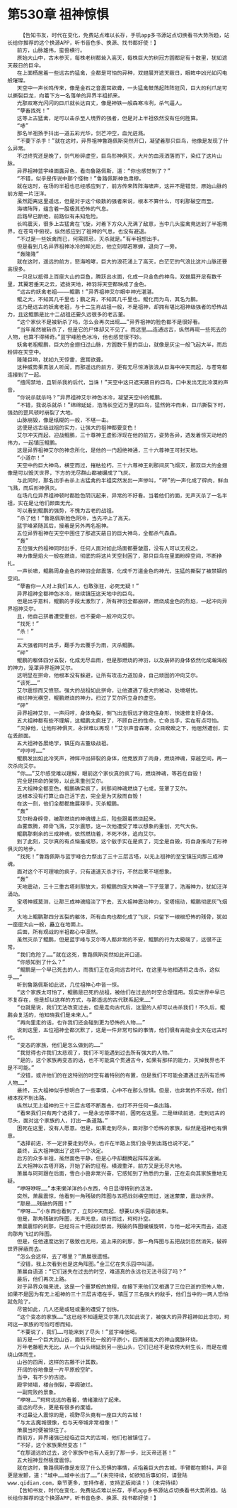 # 第530章 祖神惊惧
        【告知书友，时代在变化，免费站点难以长存，手机app多书源站点切换看书大势所趋，站长给你推荐的这个换源APP，听书音色多、换源、找书都好使！】
       前方，山脉雄伟，蛮兽横行。
       原始大山中，古木参天，每株老树都耸入高天，每株巨大的树冠方圆都足有十数里，犹如遮天蔽日的巨伞。
       在上面栖居着一些远古的猛禽，全都是可怕的异种，双翅展开遮天蔽日，眼眸中凶光如闪电般璀璨。
       天空中一声长鸣传来，像是金石之音震耳欲聋，一头猛禽鼓荡起阵阵狂风，巨大的利爪足可以撕裂巨龙，向着下方一名落单的异界半祖抓来。
       光那双寒光闪闪的巨爪就长达百丈，像是神铁一般森寒冷冽，杀气逼人。
       “孽畜找死！”
       这等上古猛禽，足可以击杀至人境界的强者，但是对上半祖依然没有任何胜算。
       “哧”
       那名半祖扬手抖出一道五彩光华，剑芒冲空，血光迸溅。
       “不要下杀手！”就在这时，异界祖神鲁路佩斯突然开口，凝望着那只巨鸟，他像是发现了什么异常。
       不过终究还是晚了，剑气粉碎虚空，巨鸟形神俱灭，大片的血液洒落而下，染红了这片山脉。
       异界祖神蓝宇峰面露异色，看向鲁路佩斯，道：“你也感觉到了？”
       “不错，似乎是传说中那个怪物！”鲁路佩斯神色肃穆。
       就在这时，在场的半祖也已经感应到了，前方传来阵阵海啸声，这并不是错觉，原始山脉的前方是一片汪洋。
       虽然距离这里遥远，但是对于这个级数的强者来说，根本不算什么，可刹那破空而至。
       海啸阵阵，蕴含着一股极其恐怖的气息。
       后路早已断绝，前路似有未知危险。
       长鸣震天，很多上古猛禽在飞旋，对着下方众人充满了敌意，当中几头蛮禽竟达到了半祖境界，在苍穹中俯视，纵然感应到了祖神的气息，也没有避退。
       “不过是一些妖禽而已，何需顾忌，灭杀就是。”有半祖想出手。
       但是看到几名异界祖神冰冷的眸光后，他立刻噤若寒蝉，退向了一旁。
       “轰隆隆”
       就在这时，遥远的前方，怒海咆哮，巨大的浪花涌上了高天，白茫茫的气浪比这片山脉还要高很多。
       一只足以抵得上百座大山的巨鱼，腾跃出水面，化成一只金色的神鸟，双翅展开足有数千里，其翼若垂天之云，遮拢天地，神羽将天空都映成了金色。
       “远古的妖禽老祖————鲲鹏！”异界祖神艾尔眼中神光湛湛。
       鲲之大，不知其几千里也；鹏之背，不知其几千里也。鲲化而为鸟，其名为鹏。
       这乃是远古的妖禽老祖，与十二生肖战祖一般，不是祖神，却拥有堪比祖神级强者的恐怖战力，且这鲲鹏是比十二战祖还要久远很多的老古董。
       “这个家伙不是被斩杀了吗，怎么会再次出现……”异界祖神的脸色都不是很好看。
       “当年虽然被斩杀了，但是它的尸体却又不见了。而这里……连通远古，纵然再现一些死去的人物，也算不得稀奇。”蓝宇峰脸色冰冷，他也感觉很不妙。
       妖禽老祖鲲鹏，巨大的金翅扫过山脉，方圆数千里的巨山，就像是灰尘一般飞起大半，而后粉碎在天空中。
       隆隆巨响，犹如九天惊雷，震耳欲聋。
       这种威势果真骇人听闻，而那遥远的前方，更有无尽惊涛骇浪从巨海中冲天而起，与苍穹都连接到了一起。
       “擅闯禁地，且斩杀我的后代，当诛！”天空中这只遮天蔽日的巨鸟，口中发出无比冷漠的声音。
       “你说杀就杀吗？”异界祖神艾尔神色冰冷，凝望天空中的鲲鹏。
       “不错，我说杀就杀！”绵绵延延，浩荡长空近万里的巨鸟，猛然俯冲而来，巨爪撕裂下时，强劲的罡风顿时崩裂了大地。
       山脉崩毁，像是纸糊的一般，不堪一击。
       这便是远古级战祖的实力，让强大的祖神都要变色！
       艾尔冲天而起，迎战鲲鹏，三十尊神王虚影浮现在他的前方，姿势各异，透发着惊天动地的伟力，一起镇压鲲鹏。
       这是异界祖神艾尔的神念所化，是他的一门超绝神通，三十六尊神王可封天地。
       “小道尔！”
       天空中的巨大神鸟，横空而过，摧枯拉朽，三十六尊神王刹那间灰飞烟灭，那双巨大的金翅像是可以毁灭世界，下方的无尽群山都被碾成了飞灰。
       与此同时，那名出手击杀上古猛禽的半祖突然发出一声惨叫，“砰”的一声化成了碎肉，鲜血飞溅，而后形神俱灭。
       在场几位异界祖神顿时都脸色阴沉起来，异常的不好看。当着他们的面，无声灭杀了一名半祖，实在是让他们颜面无光。
       可以看到鲲鹏的强势，不愧为古老的战祖。
       “杀了他！”鲁路佩斯脸色阴冷，当先冲上了高天。
       蓝宇峰紧随其后，接着是另外两名祖神。
       五位异界祖神在天空中围住了那遮天蔽日的巨大神鸟，全都杀气森森。
       “轰”
       五位强大的祖神同时出手，任何人面对如此场面都要皱眉，没有人可以无视之。
       神力像是焰火一般在燃烧，彻底的将这片天空封困了，那只巨鸟在里面粉碎空间，不断挣扎。
       一声长啸，鲲鹏周身金色的神羽全部震落，化成千万道金色的神光，生猛的撕裂了被禁锢的空间。
       “孽畜你一人对上我们五人，也敢张狂，必死无疑！”
       异界祖神全都神色冰冷，继续镇压这天地中的巨鸟。
       但是出乎意料，鲲鹏的手段太激烈了，所有神羽全都崩碎，燃烧成金色的烈焰，一起冲向异界祖神艾尔。
       且，他自己拼着遭受重创，也不要命一般冲向艾尔。
       “找死！”
       “杀！”
       ……
       五大强者同时出手，翻手为云覆手为雨，灭杀鲲鹏。
       “砰”
       鲲鹏的躯体四分五裂，化成无尽血雨，但是那燃烧的神羽，以及崩碎的身体依然化成瀚海般的神力，笼罩异界祖神艾尔。
       这明显在拼命，他根本没有躲避，让所有攻击力道加身，自己顽固的冲向艾尔。
       “该死……”
       艾尔震惊而又愤怒。强大的战祖如此拼命，让他遭遇了极大的被动，处境堪忧。
       绚烂神光横空，鲲鹏燃烧的神力，扫过了艾尔所立身的虚空。
       “砰”
       异界祖神艾尔，一声闷哼，身体龟裂，倒飞出去很远才稳定住身形，快速修复好身体。
       五大祖神都有些不理解，这鲲鹏太疯狂了，不顾自己的性命，亡命出手，实在有点可怕。
       “灭掉他，让他形神俱灭，永世难以再现！”艾尔声音森寒，众目睽睽之下，他居然遭创，实在丢颜面。
       五大祖神各展绝学，镇压向古董级战祖。
       “哼哼哼……”
       鲲鹏发出如此冷笑声，神辉冲出碎裂的身体，他竟放弃了肉身，燃烧神魂，穿越空间，再一次杀向艾尔。
       “你……”艾尔感觉难以理解，眼前这个家伙真的疯了吗，燃烧神魂，等若在自毁！
       完全是拼命的架势，以此来重创艾尔。
       五大祖神全都变色，鲲鹏确实疯了，刹那间神魂燃烧了七成，笼罩了艾尔。
       这根本没有打算让自己活下去，完全是为灭敌而自毁！
       在这一刻，他们全都都施展辣手，灭杀鲲鹏。
       “轰”
       艾尔粉身碎骨，被那燃烧的神魂缠上后，险些跟着燃烧起来。
       血雾蒸腾，碎骨飞溅，艾尔震怒，这一次他遭受了难以想象的重创，元气大伤。
       鲲鹏那剩余的三成神魂，依然燃烧着，不死不休，追向艾尔。
       到了此刻，艾尔真的有点恼羞成怒，这个敌手实在是疯了，完全是自毁，将自身推向了形神俱灭的地步。
       “找死！”鲁路佩斯与蓝宇峰合力祭出了三十三层古塔，以无上祖神的至宝镇压向那三成神魂。
       面对这个不可理喻的疯子，只有速速灭杀才行，不然后果不堪想象。
       “轰”
       天地震动，三十三重古塔刹那放大，将鲲鹏的庞大神魂一下子笼罩了，浩瀚神力，犹如汪洋涌动。
       宝塔神威莫测，让那三成神魂暗淡了下去，五大祖神震动神力，宝塔摇动，鲲鹏彻底灰飞烟灭。
       大地上鲲鹏那四分五裂的躯体，所有血肉也都化成了飞灰，只留下一根根恐怖的残骨，犹如一座座大山一般，矗立在地面上。
       后面，所有观战的半祖都心中凛然。
       虽然灭杀了鲲鹏，但是蓝宇峰与艾尔等人都非常的不安，鲲鹏的行为太极端了，这很不正常。
       “我们危险了……”就在这死，鲁路佩斯突然如此开口道。
       “你感知到了什么？”
       “鲲鹏是一个早已死去的人，而我们正在走向远古时代，在这里与他相遇将之击杀，这似乎……”
       听到鲁路佩斯如此说，几位祖神心中皆一惊。
       “这个家族太可怕了，鲲鹏是已死的战祖，被他们在过去的时空合理借用。现实世界中早已不复存在，但是却以这样的方式，与那遥远的古代联系起来……”
       “也就是说，我们无法改变过去，但是走向古代后，这里的人却可以击杀我们！不久后，鲲鹏会复活的，他知晓我们是未来人。”
       “再向里走的话，也许我们还会碰到更为恐怖的人物……”
       说到这里，五位祖神全都沉默了，这是一件非常可怕的事情，他们很有肯能会全灭在远古时代。
       “变态的家族，他们是怎么做到的……”
       “我觉得也许我们太悲观了，我们不可能遇到过去所有强大的人物。”
       “是的，这个家族再变态的话，也不可能真个贯通古今，如果有那样的能力，灭掉我界也不是不可能。”
       “没错，或许他们的在这特别的时空有着特别的布置，但是我们不可能会遭遇过去所有恐怖人物……”
       最终，五大祖神似乎想明白了一些事情，心中不在那么惊惧。但是，也非常的不乐观，他们根本找不到出路。
       纵然以无上祖神的三十三层古塔不断轰击，也打不开任何一条出路。
       “看来我们只有两个选择了。一是永远停滞不前，困死在这里。二是继续前进，走到远古的尽头，面对这个家族的人，打出一条道路。”
       困死在这里，没有人愿意。但是，如果走到尽头，面对那个恐怖的家族，纵然是祖神也有惧意。
       “选择前进，不一定非要走到尽头，也许在半路上我们会寻到出路也说不定。”
       最终，五大祖神做出了这样一个决定。
       后方的众多半祖，虽然面色平静，但是心中却翻腾起阵阵波澜。
       五大祖神以古塔开路，开始了新的征程。横渡重洋，前方又是无尽大地。
       萧晨与珂珂跟在后面，雪白小兽非常兴奋，它感知到了熟悉的力量，正在走向其家族重地无疑。
       “咿呀咿呀……”本来懒洋洋的小东西，今日显得特别的活泼。
       突然，萧晨震惊，他看到一角残破的阵图与五把战剑横空而过，迷迷蒙蒙，震动世界。
       “那是……残破的阵图！”
       “咿呀……”小东西也看到了，立刻冲天而起，想要以失乐园收进来。
       但是，那角残破的阵图，无声无息，绕行而过，珂珂扑空。
       萧晨震惊的刹那，已经将三十把战剑祭出，残破的阵图缓缓旋转，与他一起冲天而去，追逐向那角飞过的阵图。
       但是，任他速度达到了极致也无用，追上来的刹那，那一角阵图与五把战剑忽然消失，破碎世界屏蔽而去。
       “怎么会这样，去了哪里？”萧晨很遗憾。
       “没错，我上次看到也是这角阵图。”金三亿在失乐园中叫道。
       萧晨自语道：“它们迷失在过去的时空，难道真的永远也无法寻回了吗？”
       最后，他们再次上路。
       对于异界众强来说，这是一个噩梦般的旅程，在接下来他们又相遇了三位已逝的恐怖人物，如果不是因为有无上祖神的三十三层古塔在手，镇压了三名强大的敌手，他们当中的一两人恐怕就危险了。
       尽管如此，几人还是或轻或重的遭受了创伤。
       “这个变态的家族……”这已经不知道是艾尔第几次如此说了，被强大的异界祖神如此念叨，珂珂这一家族的可怕可想而知。
       “不要说了，我们……可能来到了尽头！”蓝宇峰低喝。
       前方是一个巨大的山谷，面积不比一般的平原小，四周被高大的神山魔脉环绕。
       万年老藤粗大无比，从一个山头绵延到另一座山头，它们已经不是依傍大树生长，而是在缠绕山体而生。
       山谷的四周，这样的古藤不计其数。
       开阔的谷地像是一片平原般空旷。
       当中，有不少的古迹。
       殿宇倾塌，楼台倒裂，亭阁破烂。
       一副荒败的景象。
       “咿呀……”珂珂远远的看着，情绪激动了起来。
       遥远的尽头，更是有很多的废墟。
       不过最让人震惊的是，视野尽头竟有一座巨大的古城！
       “与太古魔城很像，也与天帝城非常相像！”
       萧晨当时便被惊住了。
       而前方，异界诸强已经临近巨大的古城，他们也被镇住了。
       “不好，这个家族果然变态！”
       “在那遥远的过去，这个家族中也有人走到了那一步，比天帝还甚！”
       五大祖神显然极度震惊。
       就在这时，鲁路佩斯像是发现了什么恐惧的事情，点指着巨大的古城，手臂都在颤抖，声音更是发颤，道：“城中……城中长出了……”(未完待续，如欲知后事如何，请登陆www.qidian.com，章节更多，支持作者，支持正版阅读！)（未完待续）
       【告知书友，时代在变化，免费站点难以长存，手机app多书源站点切换看书大势所趋，站长给你推荐的这个换源APP，听书音色多、换源、找书都好使！】